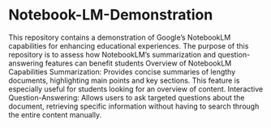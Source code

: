 # Notebook-LM-Demonstration
This repository contains a demonstration of Google’s NotebookLM capabilities for enhancing educational experiences. The purpose of this repository is to assess how NotebookLM’s summarization and question-answering features can benefit students 
Overview of NotebookLM Capabilities
Summarization: Provides concise summaries of lengthy documents, highlighting main points and key sections. This feature is especially useful for students looking for an overview of content.
Interactive Question-Answering: Allows users to ask targeted questions about the document, retrieving specific information without having to search through the entire content manually.
